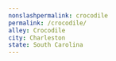 ```yaml
---
﻿nonslashpermalink: crocodile
permalink: /crocodile/
alley: Crocodile
city: Charleston
state: South Carolina
---
```

